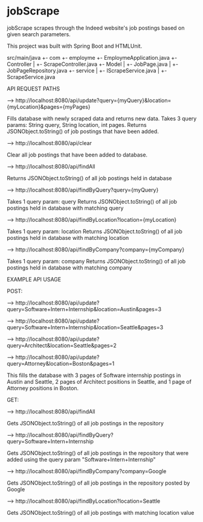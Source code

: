 # jobScrape

jobScrape scrapes through the Indeed website's job postings based on given search parameters.

This project was built with Spring Boot and HTMLUnit.

src/main/java
    +- com
        +- employme
            +- EmploymeApplication.java
                +- Controller
                |   +- ScrapeController.java
                +- Model
                |   +- JobPage.java
                |   +- JobPageRepository.java
                +- service
                |   +- IScrapeService.java
                |   +- ScrapeService.java
                
              
API REQUEST PATHS

--> http://localhost:8080/api/update?query={myQuery}&location={myLocation}&pages={myPages}

Fills database with newly scraped data and returns new data.
Takes 3 query params: String query, String location, int pages.
Returns JSONObject.toString() of job postings that have been added.



--> http://localhost:8080/api/clear

Clear all job postings that have been added to database.



--> http://localhost:8080/api/findAll

Returns JSONObject.toString() of all job postings held in database



--> http://localhost:8080/api/findByQuery?query={myQuery}

Takes 1 query param: query
Returns JSONObject.toString() of all job postings held in database with matching query



--> http://localhost:8080/api/findByLocation?location={myLocation}

Takes 1 query param: location
Returns JSONObject.toString() of all job postings held in database with matching location



--> http://localhost:8080/api/findByCompany?company={myCompany}

Takes 1 query param: company
Returns JSONObject.toString() of all job postings held in database with matching company





EXAMPLE API USAGE


POST:

--> http://localhost:8080/api/update?query=Software+Intern+Internship&location=Austin&pages=3

--> http://localhost:8080/api/update?query=Software+Intern+Internship&location=Seattle&pages=3

--> http://localhost:8080/api/update?query=Architect&location=Seattle&pages=2

--> http://localhost:8080/api/update?query=Attorney&location=Boston&pages=1

This fills the database with 3 pages of Software internship postings in Austin and Seattle, 2 pages of Architect positions in Seattle, and 1 page of Attorney positions in Boston.


GET:

--> http://localhost:8080/api/findAll

Gets JSONObject.toString() of all job postings in the repository



--> http://localhost:8080/api/findByQuery?query=Software+Intern+Internship

Gets JSONObject.toString() of all job postings in the repository that were added using the query param "Software+Intern+Internship"



--> http://localhost:8080/api/findByCompany?company=Google

Gets JSONObject.toString() of all job postings in the repository posted by Google



--> http://localhost:8080/api/findByLocation?location=Seattle

Gets JSONObject.toString() of all job postings with matching location value

